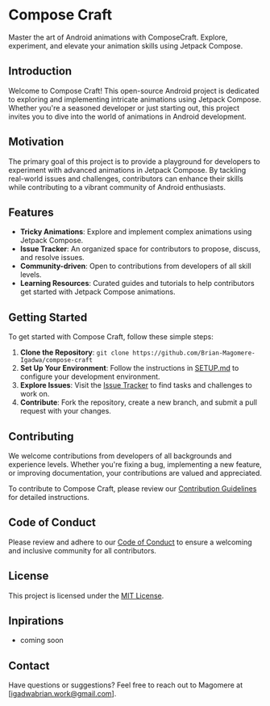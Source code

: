 
# Compose Craft
Master the art of Android animations with ComposeCraft. Explore, experiment, and elevate your animation skills using Jetpack Compose.

## Introduction
Welcome to Compose Craft! This open-source Android project is dedicated to exploring and implementing intricate animations using Jetpack Compose. Whether you're a seasoned developer or just starting out, this project invites you to dive into the world of animations in Android development.

## Motivation

The primary goal of this project is to provide a playground for developers to experiment with advanced animations in Jetpack Compose. By tackling real-world issues and challenges, contributors can enhance their skills while contributing to a vibrant community of Android enthusiasts.

## Features

- **Tricky Animations**: Explore and implement complex animations using Jetpack Compose.
- **Issue Tracker**: An organized space for contributors to propose, discuss, and resolve issues.
- **Community-driven**: Open to contributions from developers of all skill levels.
- **Learning Resources**: Curated guides and tutorials to help contributors get started with Jetpack Compose animations.

## Getting Started

To get started with Compose Craft, follow these simple steps:

1. **Clone the Repository**: `git clone https://github.com/Brian-Magomere-Igadwa/compose-craft`
2. **Set Up Your Environment**: Follow the instructions in [SETUP.md](SETUP.md) to configure your development environment.
3. **Explore Issues**: Visit the [Issue Tracker](https://github.com/Brian-Magomere-Igadwa/compose-craft/issues) to find tasks and challenges to work on.
4. **Contribute**: Fork the repository, create a new branch, and submit a pull request with your changes.

## Contributing

We welcome contributions from developers of all backgrounds and experience levels. Whether you're fixing a bug, implementing a new feature, or improving documentation, your contributions are valued and appreciated.

To contribute to Compose Craft, please review our [Contribution Guidelines](CONTRIBUTING.md) for detailed instructions.

## Code of Conduct

Please review and adhere to our [Code of Conduct](CODE_OF_CONDUCT.md) to ensure a welcoming and inclusive community for all contributors.

## License

This project is licensed under the [MIT License](LICENSE).

## Inpirations
- coming soon

## Contact

Have questions or suggestions? Feel free to reach out to Magomere at [igadwabrian.work@gmail.com].
